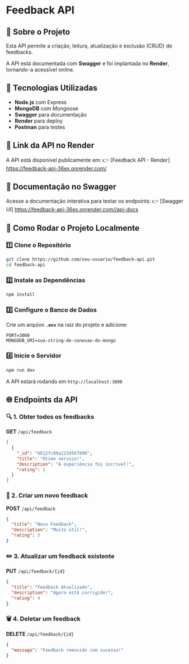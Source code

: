 # Feedback API

## 📌 Sobre o Projeto
Esta API permite a criação, leitura, atualização e exclusão (CRUD) de feedbacks.

A API está documentada com **Swagger** e foi implantada no **Render**, tornando-a acessível online.

## 🚀 Tecnologias Utilizadas
- **Node.js** com Express
- **MongoDB** com Mongoose
- **Swagger** para documentação
- **Render** para deploy
- **Postman** para testes

## 🔗 Link da API no Render
A API está disponível publicamente em:
👉 [Feedback API - Render] https://feedback-api-36ex.onrender.com/

## 📄 Documentação no Swagger
Acesse a documentação interativa para testar os endpoints:
👉 [Swagger UI] https://feedback-api-36ex.onrender.com//api-docs

## 🔧 Como Rodar o Projeto Localmente

### 1️⃣ Clone o Repositório
```bash
git clone https://github.com/seu-usuario/feedback-api.git
cd feedback-api
```

### 2️⃣ Instale as Dependências
```bash
npm install
```

### 3️⃣ Configure o Banco de Dados
Crie um arquivo **`.env`** na raiz do projeto e adicione:
```env
PORT=3000
MONGODB_URI=sua-string-de-conexao-do-mongo
```

### 4️⃣ Inicie o Servidor
```bash
npm run dev
```
A API estará rodando em `http://localhost:3000`

## 🌐 Endpoints da API

### 🔍 1. Obter todos os feedbacks
**GET** `/api/feedback`
```json
[
  {
    "_id": "6612fc89a1234567890",
    "title": "Ótimo serviço!",
    "description": "A experiência foi incrível!",
    "rating": 5
  }
]
```

### 📝 2. Criar um novo feedback
**POST** `/api/feedback`
```json
{
  "title": "Novo Feedback",
  "description": "Muito útil!",
  "rating": 5
}
```

### ✏️ 3. Atualizar um feedback existente
**PUT** `/api/feedback/{id}`
```json
{
  "title": "Feedback Atualizado",
  "description": "Agora está corrigido!",
  "rating": 4
}
```

### 🗑️ 4. Deletar um feedback
**DELETE** `/api/feedback/{id}`
```json
{
  "message": "Feedback removido com sucesso!"
}
```


